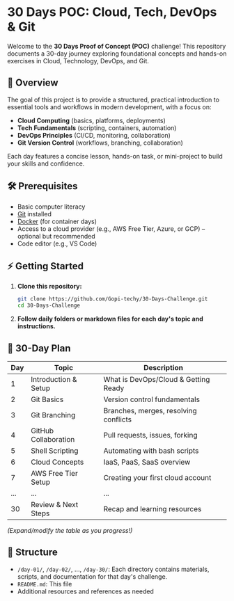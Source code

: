 # 30 Days POC: Cloud, Tech, DevOps & Git

Welcome to the **30 Days Proof of Concept (POC)** challenge! This repository documents a 30-day journey exploring foundational concepts and hands-on exercises in Cloud, Technology, DevOps, and Git.

## 🚀 Overview

The goal of this project is to provide a structured, practical introduction to essential tools and workflows in modern development, with a focus on:

- **Cloud Computing** (basics, platforms, deployments)
- **Tech Fundamentals** (scripting, containers, automation)
- **DevOps Principles** (CI/CD, monitoring, collaboration)
- **Git Version Control** (workflows, branching, collaboration)

Each day features a concise lesson, hands-on task, or mini-project to build your skills and confidence.

## 🛠 Prerequisites

- Basic computer literacy
- [Git](https://git-scm.com/) installed
- [Docker](https://www.docker.com/) (for container days)
- Access to a cloud provider (e.g., AWS Free Tier, Azure, or GCP) – optional but recommended
- Code editor (e.g., VS Code)

## ⚡ Getting Started

1. **Clone this repository:**
   ```sh
   git clone https://github.com/Gopi-techy/30-Days-Challenge.git
   cd 30-Days-Challenge
   ```

2. **Follow daily folders or markdown files for each day's topic and instructions.**

## 📅 30-Day Plan

| Day | Topic                      | Description                       |
|-----|----------------------------|-----------------------------------|
| 1   | Introduction & Setup       | What is DevOps/Cloud & Getting Ready |
| 2   | Git Basics                 | Version control fundamentals      |
| 3   | Git Branching              | Branches, merges, resolving conflicts |
| 4   | GitHub Collaboration       | Pull requests, issues, forking    |
| 5   | Shell Scripting            | Automating with bash scripts      |
| 6   | Cloud Concepts             | IaaS, PaaS, SaaS overview         |
| 7   | AWS Free Tier Setup        | Creating your first cloud account |
| ... | ...                        | ...                               |
| 30  | Review & Next Steps        | Recap and learning resources      |

*(Expand/modify the table as you progress!)*

## 📂 Structure

- `/day-01/`, `/day-02/`, ..., `/day-30/`: Each directory contains materials, scripts, and documentation for that day's challenge.
- `README.md`: This file
- Additional resources and references as needed
